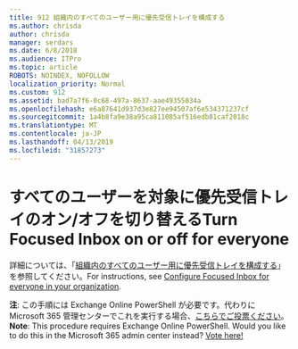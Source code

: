 ```yaml
---
title: 912 組織内のすべてのユーザー用に優先受信トレイを構成する
ms.author: chrisda
author: chrisda
manager: serdars
ms.date: 6/8/2018
ms.audience: ITPro
ms.topic: article
ROBOTS: NOINDEX, NOFOLLOW
localization_priority: Normal
ms.custom: 912
ms.assetid: bad7a7f6-0c68-497a-8637-aae49355034a
ms.openlocfilehash: e6a87641d937d3e827ee94507af6e534371237cf
ms.sourcegitcommit: 1a4b8fa9e38a95ca811085af516edb81caf2018c
ms.translationtype: MT
ms.contentlocale: ja-JP
ms.lasthandoff: 04/13/2019
ms.locfileid: "31857273"
---
```

# <a name="turn-focused-inbox-on-or-off-for-everyone"></a><span data-ttu-id="f0ae5-102">すべてのユーザーを対象に優先受信トレイのオン/オフを切り替える</span><span class="sxs-lookup"><span data-stu-id="f0ae5-102">Turn Focused Inbox on or off for everyone</span></span>

<span data-ttu-id="f0ae5-103">詳細については、「[組織内のすべてのユーザー用に優先受信トレイを構成する](https://support.office.com/article/613a845c-4b71-41de-b331-acdcf5b6625d.aspx)」を参照してください。</span><span class="sxs-lookup"><span data-stu-id="f0ae5-103">For instructions, see [Configure Focused Inbox for everyone in your organization](https://support.office.com/article/613a845c-4b71-41de-b331-acdcf5b6625d.aspx).</span></span>

<span data-ttu-id="f0ae5-p101">**注**: この手順には Exchange Online PowerShell が必要です。代わりに Microsoft 365 管理センターでこれを実行する場合、[こちらでご投票ください](https://go.microsoft.com/fwlink/p/?linkid=862489)。</span><span class="sxs-lookup"><span data-stu-id="f0ae5-p101">**Note**: This procedure requires Exchange Online PowerShell. Would you like to do this in the Microsoft 365 admin center instead? [Vote here!](https://go.microsoft.com/fwlink/p/?linkid=862489)</span></span>
